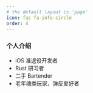 ```yaml
---
# the default layout is 'page'
icon: fas fa-info-circle
order: 4
---
```


### 个人介绍

- iOS 准退役开发者
- Rust 研习者
- 二手 Bartender
- 老年魂类玩家，弹反爱好者

